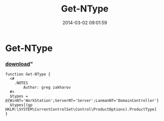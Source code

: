 ﻿---
pid:            4949
parent:         0
children:       
poster:         greg zakharov
title:          Get-NType
date:           2014-03-02 09:01:59
format:         posh
---

# Get-NType

### [download](4949.ps1)"



```posh
function Get-NType {
  <#
    .NOTES
        Author: greg zakharov
  #>
  $types = @{WinNT='WorkStation';ServerNT='Server';LanmanNT='DomainController'}
  $types[(gp HKLM:\SYSTEM\CurrentControlSet\Control\ProductOptions).ProductType]
}
```
